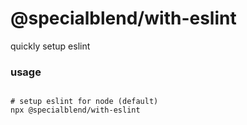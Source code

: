 # @specialblend/with-eslint

quickly setup eslint

### usage

```shell script

# setup eslint for node (default)
npx @specialblend/with-eslint

```
